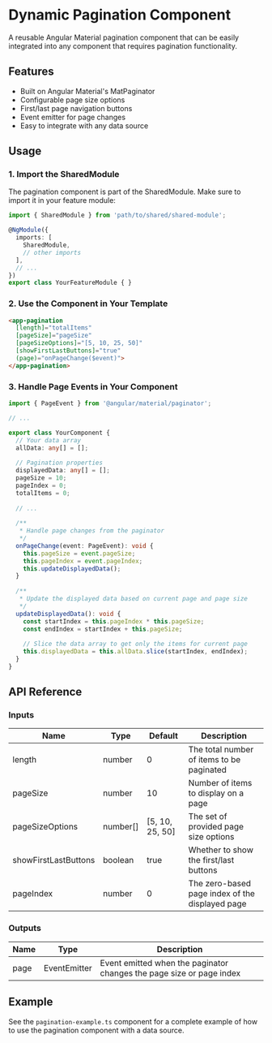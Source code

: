 # Dynamic Pagination Component

A reusable Angular Material pagination component that can be easily integrated into any component that requires pagination functionality.

## Features

- Built on Angular Material's MatPaginator
- Configurable page size options
- First/last page navigation buttons
- Event emitter for page changes
- Easy to integrate with any data source

## Usage

### 1. Import the SharedModule

The pagination component is part of the SharedModule. Make sure to import it in your feature module:

```typescript
import { SharedModule } from 'path/to/shared/shared-module';

@NgModule({
  imports: [
    SharedModule,
    // other imports
  ],
  // ...
})
export class YourFeatureModule { }
```

### 2. Use the Component in Your Template

```html
<app-pagination
  [length]="totalItems"
  [pageSize]="pageSize"
  [pageSizeOptions]="[5, 10, 25, 50]"
  [showFirstLastButtons]="true"
  (page)="onPageChange($event)">
</app-pagination>
```

### 3. Handle Page Events in Your Component

```typescript
import { PageEvent } from '@angular/material/paginator';

// ...

export class YourComponent {
  // Your data array
  allData: any[] = [];
  
  // Pagination properties
  displayedData: any[] = [];
  pageSize = 10;
  pageIndex = 0;
  totalItems = 0;
  
  // ...
  
  /**
   * Handle page changes from the paginator
   */
  onPageChange(event: PageEvent): void {
    this.pageSize = event.pageSize;
    this.pageIndex = event.pageIndex;
    this.updateDisplayedData();
  }
  
  /**
   * Update the displayed data based on current page and page size
   */
  updateDisplayedData(): void {
    const startIndex = this.pageIndex * this.pageSize;
    const endIndex = startIndex + this.pageSize;
    
    // Slice the data array to get only the items for current page
    this.displayedData = this.allData.slice(startIndex, endIndex);
  }
}
```

## API Reference

### Inputs

| Name | Type | Default | Description |
|------|------|---------|-------------|
| length | number | 0 | The total number of items to be paginated |
| pageSize | number | 10 | Number of items to display on a page |
| pageSizeOptions | number[] | [5, 10, 25, 50] | The set of provided page size options |
| showFirstLastButtons | boolean | true | Whether to show the first/last buttons |
| pageIndex | number | 0 | The zero-based page index of the displayed page |

### Outputs

| Name | Type | Description |
|------|------|-------------|
| page | EventEmitter<PageEvent> | Event emitted when the paginator changes the page size or page index |

## Example

See the `pagination-example.ts` component for a complete example of how to use the pagination component with a data source.